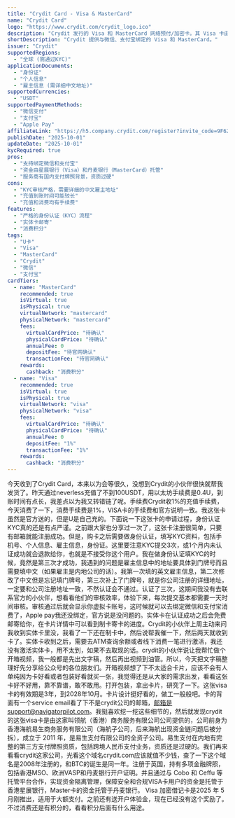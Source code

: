 ```yaml
---
title: "Crydit Card - Visa & MasterCard"
name: "Crydit Card"
logo: "https://www.crydit.com/crydit_logo.ico"
description: "Crydit 发行的 Visa 和 MasterCard 网络预付/加密卡。其 Visa 卡由 Navigator Pilot (领航商务) 提供服务，支持多种支付方式。"
shortDescription: "Crydit 提供与微信、支付宝绑定的 Visa 和 MasterCard。"
issuer: "Crydit"
supportedRegions:
  - "全球 (需通过KYC)"
applicationDocuments:
  - "身份证"
  - "个人信息"
  - "雇主信息 (需详细中文地址)"
supportedCurrencies:
  - "USDT"
supportedPaymentMethods:
  - "微信支付"
  - "支付宝"
  - "Apple Pay"
affiliateLink: "https://h5.company.crydit.com/register?invite_code=9F6266VY"
publishDate: "2025-10-01"
updateDate: "2025-10-01"
kycRequired: true
pros:
  - "支持绑定微信和支付宝"
  - "资金由星展银行（Visa）和丹麦银行（MasterCard）托管"
  - "服务商有国内支付牌照背景，资质过硬"
cons:
  - "KYC审核严格，需要详细的中文雇主地址"
  - "充值到账时间可能较长"
  - "充值和消费均有手续费"
features:
  - "严格的身份认证（KYC）流程"
  - "实体卡邮寄"
  - "消费积分"
tags:
  - "U卡"
  - "Visa"
  - "MasterCard"
  - "Crydit"
  - "微信"
  - "支付宝"
cardTiers:
  - name: "MasterCard"
    recommended: true
    isVirtual: true
    isPhysical: true
    virtualNetwork: "mastercard"
    physicalNetwork: "mastercard"
    fees:
      virtualCardPrice: "待确认"
      physicalCardPrice: "待确认"
      annualFee: 0
      depositFee: "待官网确认"
      transactionFee: "待官网确认"
    rewards:
      cashback: "消费积分"
  - name: "Visa"
    recommended: true
    isVirtual: true
    isPhysical: true
    virtualNetwork: "visa"
    physicalNetwork: "visa"
    fees:
      virtualCardPrice: "待确认"
      physicalCardPrice: "待确认"
      annualFee: 0
      depositFee: "1%"
      transactionFee: "1%"
    rewards:
      cashback: "消费积分"
---
```


今天收到了Crydit Card，本来以为会等很久，没想到Crydit的小伙伴很快就帮我发货了。昨天通过neverless充值了不到100USDT，用以太坊手续费是0.4U，到账时间有点长，我差点以为我又转错链了呢。手续费Crydit收1%的充值手续费，今天消费了一下，消费手续费是1%，VISA卡的手续费和官方说明一致。我这张卡虽然是官方送的，但是U是自己充的。下面说一下这张卡的申请过程，身份认证KYC真的还是有点严谨。之前跟大家也分享过一次了，这张卡注册很简单，只要有邮箱就能注册成功。但是，购卡之后需要做身份认证，填写KYC资料，包括手机号、个人信息、雇主信息，身份证。这里要注意KYC提交3次，或1个月内未认证成功就会退款给你，也就是不接受你这个用户。我在做身份认证填KYC的时候，竟然是第三次才成功，我遇到的问题是雇主信息中的地址要具体到门牌号而且需要填中文（如果雇主是内地公司的话）。我第一次填的英文雇主信息，第二次修改了中文但是忘记填门牌号，第三次补上了门牌号，就是你公司注册的详细地址，一定要和公司注册地址一致，不然认证会不通过。认证了三次，这期间我没有去联系官方的小伙伴，想看看他们的审核效率，体验下来，每次提交基本都需要一天时间审核。审核通过后就会显示你虚拟卡账号，这时候就可以去绑定微信和支付宝消费了，Apple pay我还没绑定，官方说是没问题的。实体卡在认证成功之后会免费邮寄给你，在卡片详情中可以看到制卡寄卡的进度。Crydit的小伙伴上周主动来问我收到实体卡里没，我看了一下还在制卡中，然后说帮我催一下，然后两天就收到卡了。实体卡收到之后，需要去ATM查询余额或者线下消费一笔进行激活，我还没有激活实体卡，用不太到，如果不去取现的话。crydit的小伙伴说让我帮忙做个开箱视频，我一般都是先出文字稿，然后再出视频到油管。所以，今天把文字稿整理好先分享给公众号的各位朋友们。开箱视频想了下不太适合卡片，应该不会有人单纯因为卡好看或者包装好看就买一张，我觉得还是从大家的需求出发，看看这张卡好不好用，靠不靠谱，敢不敢用。打开包装，拿出卡片，研究了一下。这张visa卡的有效期是3年，到2028年10月。卡片设计挺好看的，做工一般般吧。卡的背面有一个service email看了下不是crydit公司的邮箱，邮箱是support@navigatorpilot.com。我挺喜欢挖一挖这些细节的，然后就发现crydit的这张visa卡是由这家叫领航（香港）商务服务有限公司公司提供的，公司前身为香港海航易生商务服务有限公司（海航子公司，后来海航出现资金链问题后被分拆），成立于 2011 年，是易生支付有限公司的全资子公司。易生支付在内地有完整的第三方支付牌照资质，包括跨境人民币支付业务，资质还是过硬的。我们再来看看crydit这家公司，光看这个域名crydit.com应该就值不少钱，查了一下这个域名是2008年注册的，和BTC的诞生是同一年。注册于英国，持有多项金融牌照，包括香港MSO、欧洲VASP和丹麦银行开户证明。并且通过与 Cobo 和 Ceffu 等托管平台合作，实现资金隔离管理，保障安全和合规VISA卡用户的资金是托管于香港星展银行，Master卡的资金托管于丹麦银行。 Visa 加密借记卡是2025 年 5 月刚推出，适用于大额支付。之前还有送开户体验金，现在已经没有这个奖励了。不过消费还是有积分的，看看积分后面有什么用途。